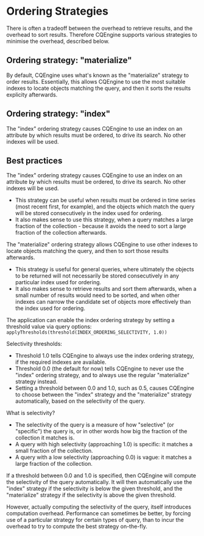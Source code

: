 # Ordering Strategies #

There is often a tradeoff between the overhead to retrieve results, and the overhead to sort results.
Therefore CQEngine supports various strategies to minimise the overhead, described below.

## Ordering strategy: "materialize" ##

By default, CQEngine uses what's known as the "materialize" strategy to order results.
Essentially, this allows CQEngine to use the most suitable indexes to locate objects matching the query, and then it sorts the results explicity afterwards.

## Ordering strategy: "index" ##
The "index" ordering strategy causes CQEngine to use an index on an attribute by which results must be ordered, to drive its search.
No other indexes will be used.

## Best practices ##

The "index" ordering strategy causes CQEngine to use an index on an attribute by which results must be ordered, to drive its search. No other indexes will be used.
* This strategy can be useful when results must be ordered in time series (most recent first, for example), and the objects which match the query will be stored consecutively in the index used for ordering.
* It also makes sense to use this strategy, when a query matches a large fraction of the collection - because it avoids the need to sort a large fraction of the collection afterwards.

The "materialize" ordering strategy allows CQEngine to use other indexes to locate objects matching the query, and then to sort those results afterwards.
* This strategy is useful for general queries, where ultimately the objects to be returned will not necessarily be stored consecutively in any particular index used for ordering.
* It also makes sense to retrieve results and sort them afterwards, when a small number of results would need to be sorted, and when other indexes can narrow the candidate set of objects more effectively than the index used for ordering.

The application can enable the index ordering strategy by setting a threshold value  via query options: `applyThresholds(threshold(INDEX_ORDERING_SELECTIVITY, 1.0))`

Selectivity thresholds:
* Threshold 1.0 tells CQEngine to always use the index ordering strategy, if the required indexes are available.
* Threshold 0.0 (the default for now) tells CQEngine to never use the "index" ordering strategy, and to always use the regular "materialize" strategy instead.
* Setting a threshold between 0.0 and 1.0, such as 0.5, causes CQEngine to choose between the "index" strategy and the "materialize" strategy automatically, based on the selectivity of the query.

What is selectivity?
* The selectivity of the query is a measure of how "selective" (or "specific") the query is, or in other words how big the fraction of the collection it matches is.
* A query with high selectivity (approaching 1.0) is specific: it matches a small fraction of the collection.
* A query with a low selectivity (approaching 0.0) is vague: it matches a large fraction of the collection.

If a threshold between 0.0 and 1.0 is specified, then CQEngine will compute the selectivity of the query automatically.
It will then automatically use the "index" strategy if the selectivity is below the given threshold, and the "materialize" strategy if the selectivity is above the given threshold.

However, actually computing the selectivity of the query, itself introduces computation overhead.
Performance can sometimes be better, by forcing use of a particular strategy for certain types of query, than to incur the overhead to try to compute the best strategy on-the-fly.
